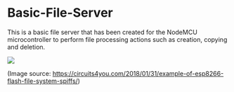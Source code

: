 # Basic-File-Server

This is a basic file server that has been created for the NodeMCU microcontroller to perform file processing actions such as creation, copying and deletion. 

![](https://circuits4you.com/wp-content/uploads/2018/01/esp8266-SPIFFS-file-system.jpg)

(Image source: https://circuits4you.com/2018/01/31/example-of-esp8266-flash-file-system-spiffs/)
